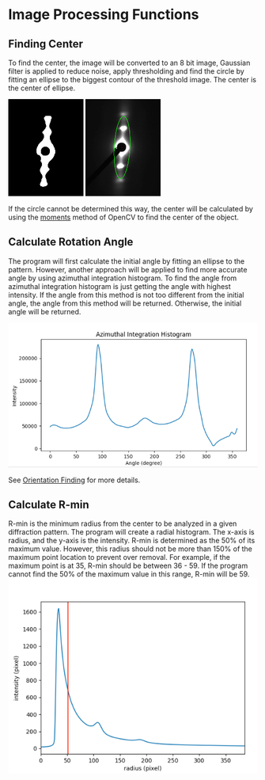 # Image Processing Functions

## Finding Center
To find the center, the image will be converted to an 8 bit image, Gaussian filter is applied to reduce noise, apply thresholding and find the circle by fitting an ellipse to the biggest contour of the threshold image. The center is the center of ellipse. 

![-](../images/img_proc/thresh.png)  ![-](../images/img_proc/center2.png)

If the circle cannot be determined this way, the center will be calculated by using the [moments](http://docs.opencv.org/2.4/modules/imgproc/doc/structural_analysis_and_shape_descriptors.html?highlight=moments#moments) method of OpenCV to find the center of the object.

## Calculate Rotation Angle
The program will first calculate the initial angle by fitting an ellipse to the pattern. However, another approach will be applied to find more accurate angle by using azimuthal integration histogram. To find the angle from azimuthal integration histogram is just getting the angle with highest intensity. If the angle from this method is not too different from the initial angle, the angle from this method will be returned. Otherwise, the initial angle will be returned.

![-](../images/img_proc/azimuthal.png)

See [Orientation Finding](Orientation-Finding.html) for more details.

## Calculate R-min
R-min is the minimum radius from the center to be analyzed in a given diffraction pattern. The program will create a radial histogram. The x-axis is radius, and the y-axis is the intensity. R-min is determined as the 50% of its maximum value. However, this radius should not be more than 150% of the maximum point location to prevent over removal. For example, if the maximum point is at 35, R-min should be between 36 - 59. If the program cannot find the 50% of the maximum value in this range, R-min will be 59.
![-](../images/img_proc/rmin.png)